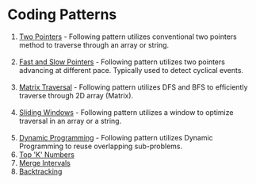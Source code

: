 # Coding Patterns

1. [Two Pointers](https://github.com/jecjung520/Coding-Test-Algorithms/tree/main/Coding%20Patterns/Two%20Pointers) - Following pattern utilizes conventional two pointers method to traverse through an array or string. <br/><br/>
2. [Fast and Slow Pointers](https://github.com/jecjung520/Coding-Test-Algorithms/tree/main/Coding%20Patterns/Fast%20and%20Slow%20Pointers) - Following pattern utilizes two pointers advancing at different pace. Typically used to detect cyclical events. <br/><br/>
3. [Matrix Traversal](https://github.com/jecjung520/Coding-Test-Algorithms/tree/main/Coding%20Patterns/Islands%20-%20Matrix%20Traversal) - Following pattern utilizes DFS and BFS to efficiently traverse through 2D array (Matrix). <br/><br/>
4. [Sliding Windows](https://github.com/jecjung520/Coding-Test-Algorithms/tree/main/Coding%20Patterns/Sliding%20Windows) - Following pattern utilizes a window to optimize traversal in an array or a string. <br/><br/>
5. [Dynamic Programming](https://github.com/jecjung520/Coding-Test-Algorithms/tree/main/Coding%20Patterns/Dynamic%20Programming) - Following pattern utilizes Dynamic Programming to reuse overlapping sub-problems. <br>
6. [Top 'K' Numbers](https://github.com/jecjung520/Coding-Test-Algorithms/tree/main/Coding%20Patterns/Top%20K%20Numbers)
7. [Merge Intervals](https://github.com/jecjung520/Coding-Test-Algorithms/tree/main/Coding%20Patterns/Merge%20Intervals)
8. [Backtracking](https://github.com/jecjung520/Coding-Test-Algorithms/tree/main/Coding%20Patterns/Backtracking)
